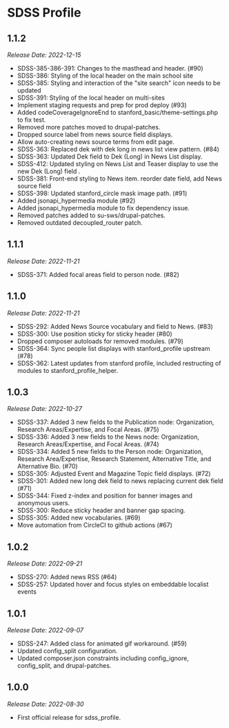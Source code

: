 # SDSS Profile

1.1.2
--------------------------------------------------------------------------------
_Release Date: 2022-12-15_

- SDSS-385-386-391: Changes to the masthead and header. (#90)
- SDSS-386: Styling of the local header on the main school site
- SDSS-385: Styling and interaction of the "site search" icon needs to be updated
- SDSS-391: Styling of the local header on multi-sites
- Implement staging requests and prep for prod deploy (#93)
- Added codeCoverageIgnoreEnd to stanford_basic/theme-settings.php to fix test.
- Removed more patches moved to drupal-patches.
- Dropped source label from news source field displays.
- Allow auto-creating news source terms from edit page.
- SDSS-363: Replaced dek with dek long in news list view pattern. (#84)
- SDSS-363: Updated Dek field to Dek (Long) in News List display.
- SDSS-412: Updated styling on News List and Teaser display to use the new Dek (Long) field .
- SDSS-381: Front-end styling to News item. reorder date field, add News source field
- SDSS-398: Updated stanford_circle mask image path. (#91)
- Added jsonapi_hypermedia module (#92)
- Added jsonapi_hypermedia module to fix dependency issue.
- Removed patches added to su-sws/drupal-patches.
- Removed outdated decoupled_router patch.


1.1.1
--------------------------------------------------------------------------------
_Release Date: 2022-11-21_

- SDSS-371: Added focal areas field to person node. (#82)


1.1.0
--------------------------------------------------------------------------------
_Release Date: 2022-11-21_

- SDSS-292: Added News Source vocabulary and field to News. (#83)
- SDSS-300: Use position sticky for sticky header (#80)
- Dropped composer autoloads for removed modules. (#79)
- SDSS-364: Sync people list displays with stanford_profile upstream (#78)
- SDSS-362: Latest updates from stanford profile, included restructing of modules to stanford_profile_helper.


1.0.3
--------------------------------------------------------------------------------
_Release Date: 2022-10-27_

- SDSS-337: Added 3 new fields to the Publication node: Organization, Research Areas/Expertise, and Focal Areas. (#75)
- SDSS-336: Added 3 new fields to the News node: Organization, Research Areas/Expertise, and Focal Areas. (#74)
- SDSS-334: Added 5 new fields to the Person node: Organization, Research Area/Expertise, Research Statement, Alternative Title, and Alternative Bio. (#70)
- SDSS-305: Adjusted Event and Magazine Topic field displays. (#72)
- SDSS-301: Added new long dek field to news replacing current dek field (#71)
- SDSS-344: Fixed z-index and position for banner images and anonymous users.
- SDSS-300: Reduce sticky header and banner gap spacing.
- SDSS-305: Added new vocabularies. (#69)
- Move automation from CircleCI to github actions (#67)


1.0.2
--------------------------------------------------------------------------------
_Release Date: 2022-09-21_

- SDSS-270: Added news RSS (#64)
- SDSS-257: Updated hover and focus styles on embeddable localist events


1.0.1
--------------------------------------------------------------------------------
_Release Date: 2022-09-07_

- SDSS-247: Added class for animated gif workaround. (#59)
- Updated config_split configuration.
- Updated composer.json constraints including config_ignore, config_split, and drupal-patches.


1.0.0
--------------------------------------------------------------------------------
_Release Date: 2022-08-30_

- First official release for sdss_profile.
